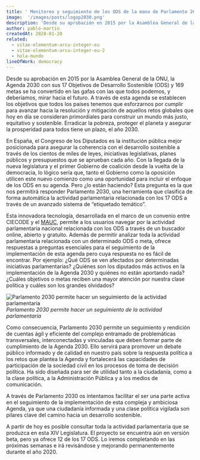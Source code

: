```yaml
---
title: ' Monitoreo y seguimiento de los ODS de la mano de Parlamento 2030'
image:  '/images/posts/logop2030.png'
description: 'Desde su aprobación en 2015 por la Asamblea General de la ONU, la Agenda 2030 con sus 17 Objetivos de Desarrollo Sostenible (ODS) y 169 metas se ha convertido en las gafas con las que todos podemos, y deberíamos, mirar hacia el futuro.'
author: pablo-martin
createdAt: 2020-01-20
related:
  - vitae-elementum-arcu-integer-eu
  - vitae-elementum-arcu-integer-eu-2
  - hola-mundo
lineOfWork: democracy
---
```



Desde su aprobación en 2015 por la Asamblea General de la ONU, la Agenda 2030 con sus 17 Objetivos de Desarrollo Sostenible (ODS) y 169 metas se ha convertido en las gafas con las que todos podemos, y deberíamos, mirar hacia el futuro. A través de esta agenda se establecen los objetivos que todos los países tenemos que esforzarnos por cumplir para avanzar hacia la resolución y mitigación de aquellos retos globales que hoy en día se consideran primordiales para construir un mundo más justo, equitativo y sostenible. Erradicar la pobreza, proteger el planeta y asegurar la prosperidad para todos tiene un plazo, el año 2030.

En España, el Congreso de los Diputados es la institución pública mejor posicionada para asegurar la coherencia con el desarrollo sostenible a través de los cientos de miles de leyes, iniciativas legislativas, planes públicos y presupuestos que se aprueban cada año. Con la llegada de la nueva legislatura y el primer Gobierno de coalición desde la vuelta de la democracia, lo lógico sería que, tanto el Gobierno como la oposición utilicen este nuevo comienzo como una oportunidad para incluir el enfoque de los ODS en su agenda. Pero ¿lo están haciendo? Esta pregunta es la que nos permitirá responder Parlamento 2030, una herramienta que clasifica de forma automática la actividad parlamentaria relacionada con los 17 ODS a través de un avanzado sistema de “etiquetado temático”.

Esta innovadora tecnología, desarrollada en el marco de un convenio entre CIECODE y el [MAUC](ciecode-firma-un-convenio-de-colaboración-con-el-mauc), permite a los usuarios navegar por la actividad parlamentaria nacional relacionada con los ODS a través de un buscador online, abierto y gratuito. Además de permitir analizar toda la actividad parlamentaria relacionada con un determinado ODS o meta, ofrece respuestas a preguntas esenciales para el seguimiento de la implementación de esta agenda pero cuya respuesta no es fácil de encontrar. Por ejemplo: ¿Qué ODS se ven afectados por determinadas iniciativas parlamentarias? ¿Quiénes son los diputados más activos en la implementación de la Agenda 2030 y quiénes no están aportando nada? ¿Cuáles objetivos o metas reciben una mayor atención por nuestra clase política y cuáles son los grandes olvidados?

![Parlamento 2030 permite hacer un seguimiento de la actividad parlamentaria](/images/posts/busquedap2030.gif)*Parlamento 2030 permite hacer un seguimiento de la actividad parlamentaria*

Como consecuencia, Parlamento 2030 permite un seguimiento y rendición de cuentas ágil y eficiente del complejo entramado de problemáticas transversales, interconectadas y vinculadas que deben formar parte de cumplimiento de la Agenda 2030. Ello servirá para promover un debate público informado y de calidad en nuestro país sobre la respuesta política a los retos que plantea la Agenda y fortalecerá las capacidades de participación de la sociedad civil en los procesos de toma de decisión política. Ha sido diseñada para ser de utilidad tanto a la ciudadanía, como a la clase política, a la Administración Pública y a los medios de comunicación.

A través de Parlamento 2030 os intentamos facilitar el ser una parte activa en el seguimiento de la implementación de esta compleja y ambiciosa Agenda, ya que una ciudadanía informada y una clase política vigilada son pilares clave del camino hacia un desarrollo sostenible.

A partir de hoy es posible consultar toda la actividad parlamentaria que se produzca en esta XIV Legislatura. El proyecto se encuentra aún en versión beta, pero ya ofrece 12 de los 17 ODS. Lo iremos completando en las próximas semanas e irá revisándose y mejorando permanentemente durante el año 2020.
